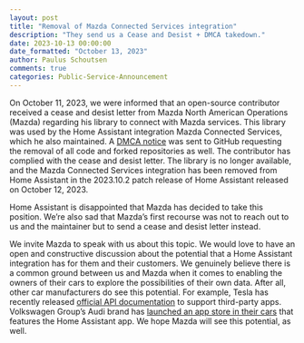 ```yaml
---
layout: post
title: "Removal of Mazda Connected Services integration"
description: "They send us a Cease and Desist + DMCA takedown."
date: 2023-10-13 00:00:00
date_formatted: "October 13, 2023"
author: Paulus Schoutsen
comments: true
categories: Public-Service-Announcement
---
```


On October 11, 2023, we were informed that an open-source contributor received a cease and desist letter from Mazda North American Operations (Mazda) regarding his library to connect with Mazda services. This library was used by the Home Assistant integration Mazda Connected Services, which he also maintained. A [DMCA notice](https://github.com/github/dmca/blob/master/2023/10/2023-10-10-mazda.md) was sent to GitHub requesting the removal of all code and forked repositories as well. The contributor has complied with the cease and desist letter. The library is no longer available, and the Mazda Connected Services integration has been removed from Home Assistant in the 2023.10.2 patch release of Home Assistant released on October 12, 2023.

Home Assistant is disappointed that Mazda has decided to take this position. We’re also sad that Mazda’s first recourse was not to reach out to us and the maintainer but to send a cease and desist letter instead.

We invite Mazda to speak with us about this topic. We would love to have an open and constructive discussion about the potential that a Home Assistant integration has for them and their customers. We genuinely believe there is a common ground between us and Mazda when it comes to enabling the owners of their cars to explore the possibilities of their own data. After all, other car manufacturers do see this potential. For example, Tesla has recently released [official API documentation](https://developer.tesla.com/docs/fleet-api) to support third-party apps. Volkswagen Group’s Audi brand has [launched an app store in their cars](https://cariad.technology/de/en/news/stories/launch-application-store-for-volkswagen-group.html) that features the Home Assistant app. We hope Mazda will see this potential, as well.

